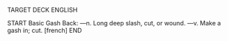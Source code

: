 TARGET DECK
ENGLISH

START
Basic
Gash
Back: —n. Long deep slash, cut, or wound. —v. Make a gash in; cut. [french]
END
